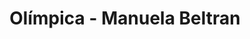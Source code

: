 ---
title: "Olímpica - Manuela Beltran"
url: /soledad/olimpica-manuela-beltran/
shop: Supermarkt
---